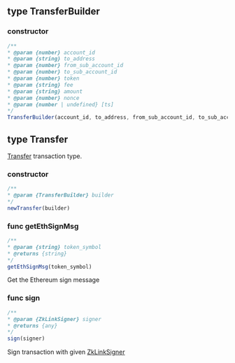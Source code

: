 ## type TransferBuilder

### constructor

```javascript
/**
* @param {number} account_id
* @param {string} to_address
* @param {number} from_sub_account_id
* @param {number} to_sub_account_id
* @param {number} token
* @param {string} fee
* @param {string} amount
* @param {number} nonce
* @param {number | undefined} [ts]
*/
TransferBuilder(account_id, to_address, from_sub_account_id, to_sub_account_id, token, fee, amount, nonce, ts)
```

## type Transfer
[Transfer](../../../api-and-sdk/data-types/transaction/transfer.md) transaction type.

### constructor

```javascript
/**
* @param {TransferBuilder} builder
*/
newTransfer(builder)
```

### func getEthSignMsg

```javascript
/**
* @param {string} token_symbol
* @returns {string}
*/
getEthSignMsg(token_symbol)
```

Get the Ethereum sign message

### func sign

```javascript
/**
* @param {ZkLinkSigner} signer
* @returns {any}
*/
sign(signer)
```

Sign transaction with given [ZkLinkSigner](../signer.md#type-zklinksigner)
